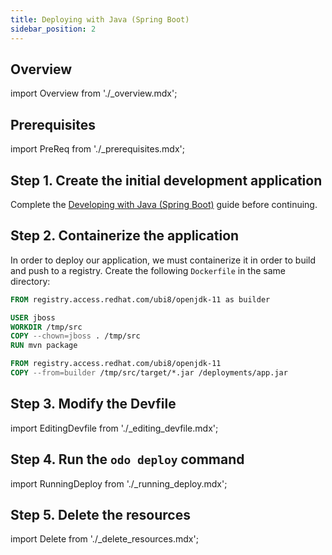 ```yaml
---
title: Deploying with Java (Spring Boot)
sidebar_position: 2
---
```


## Overview

import Overview from './_overview.mdx';

<Overview/>

## Prerequisites

import PreReq from './_prerequisites.mdx';

<PreReq/>

## Step 1. Create the initial development application

Complete the [Developing with Java (Spring Boot)](/docs/user-guides/quickstart/java) guide before continuing.

## Step 2. Containerize the application

In order to deploy our application, we must containerize it in order to build and push to a registry. Create the following `Dockerfile` in the same directory:

```dockerfile
FROM registry.access.redhat.com/ubi8/openjdk-11 as builder

USER jboss
WORKDIR /tmp/src
COPY --chown=jboss . /tmp/src
RUN mvn package

FROM registry.access.redhat.com/ubi8/openjdk-11
COPY --from=builder /tmp/src/target/*.jar /deployments/app.jar
```

## Step 3. Modify the Devfile

import EditingDevfile from './_editing_devfile.mdx';

<EditingDevfile name="java" port="8080"/>


## Step 4. Run the `odo deploy` command

import RunningDeploy from './_running_deploy.mdx';

<RunningDeploy name="java"/>


## Step 5. Delete the resources

import Delete from './_delete_resources.mdx';

<Delete/>